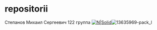 # repositorii
Степанов Михаил Сергеевич
122 группа
[![N|Solid](C://)](https://nodesource.com/products/nsolid)![13635969-pack_l](https://user-images.githubusercontent.com/95572536/193186716-7c2ca357-576e-4128-b9bd-acd3f031ba00.png)
